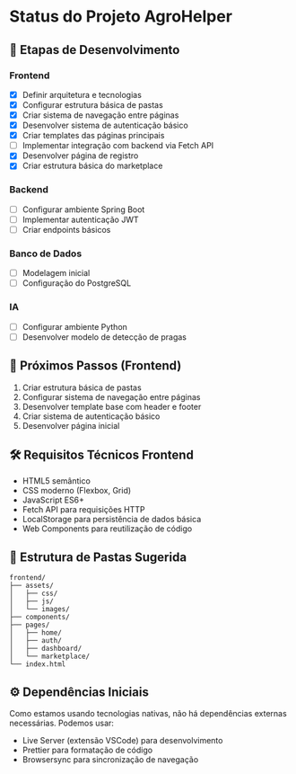 # Status do Projeto AgroHelper

## 🚀 Etapas de Desenvolvimento

### Frontend
- [x] Definir arquitetura e tecnologias
- [x] Configurar estrutura básica de pastas
- [x] Criar sistema de navegação entre páginas
- [x] Desenvolver sistema de autenticação básico
- [x] Criar templates das páginas principais
- [ ] Implementar integração com backend via Fetch API
- [x] Desenvolver página de registro
- [x] Criar estrutura básica do marketplace

### Backend
- [ ] Configurar ambiente Spring Boot
- [ ] Implementar autenticação JWT
- [ ] Criar endpoints básicos

### Banco de Dados
- [ ] Modelagem inicial
- [ ] Configuração do PostgreSQL

### IA
- [ ] Configurar ambiente Python
- [ ] Desenvolver modelo de detecção de pragas

## 📅 Próximos Passos (Frontend)

1. Criar estrutura básica de pastas
2. Configurar sistema de navegação entre páginas
3. Desenvolver template base com header e footer
4. Criar sistema de autenticação básico
5. Desenvolver página inicial

## 🛠️ Requisitos Técnicos Frontend

- HTML5 semântico
- CSS moderno (Flexbox, Grid)
- JavaScript ES6+
- Fetch API para requisições HTTP
- LocalStorage para persistência de dados básica
- Web Components para reutilização de código

## 📂 Estrutura de Pastas Sugerida

```
frontend/
├── assets/
│   ├── css/
│   ├── js/
│   └── images/
├── components/
├── pages/
│   ├── home/
│   ├── auth/
│   ├── dashboard/
│   └── marketplace/
└── index.html
```

## ⚙️ Dependências Iniciais

Como estamos usando tecnologias nativas, não há dependências externas necessárias. Podemos usar:

- Live Server (extensão VSCode) para desenvolvimento
- Prettier para formatação de código
- Browsersync para sincronização de navegação
